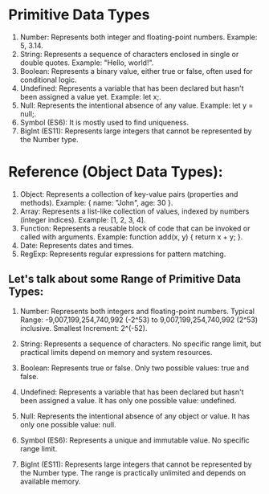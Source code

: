 # Primitive Data Types

1. Number: Represents both integer and floating-point numbers. Example: 5, 3.14.
2. String: Represents a sequence of characters enclosed in single or double quotes. Example: "Hello, world!".
3. Boolean: Represents a binary value, either true or false, often used for conditional logic.
4. Undefined: Represents a variable that has been declared but hasn't been assigned a value yet. Example: let x;.
5. Null: Represents the intentional absence of any value. Example: let y = null;.
6. Symbol (ES6): It is mostly used to find uniqueness.
7. BigInt (ES11): Represents large integers that cannot be represented by the Number type.

# Reference (Object Data Types):

1. Object: Represents a collection of key-value pairs (properties and methods). Example: { name: "John", age: 30 }.
2. Array: Represents a list-like collection of values, indexed by numbers (integer indices). Example: [1, 2, 3, 4].
3. Function: Represents a reusable block of code that can be invoked or called with arguments. Example: function add(x, y) { return x + y; }.
4. Date: Represents dates and times.
5. RegExp: Represents regular expressions for pattern matching.

## Let's talk about some Range of Primitive Data Types:

1. Number:
    Represents both integers and floating-point numbers.
    Typical Range: -9,007,199,254,740,992 (-2^53) to 9,007,199,254,740,992 (2^53) inclusive.
    Smallest Increment: 2^(-52).

2. String:
    Represents a sequence of characters.
    No specific range limit, but practical limits depend on memory and system resources.

3. Boolean:
    Represents true or false.
    Only two possible values: true and false.

4. Undefined:
    Represents a variable that has been declared but hasn't been assigned a value.
    It has only one possible value: undefined.

5. Null:
    Represents the intentional absence of any object or value.
    It has only one possible value: null.

6. Symbol (ES6):
    Represents a unique and immutable value.
    No specific range limit.

7. BigInt (ES11):
    Represents large integers that cannot be represented by the Number type.
    The range is practically unlimited and depends on available memory.